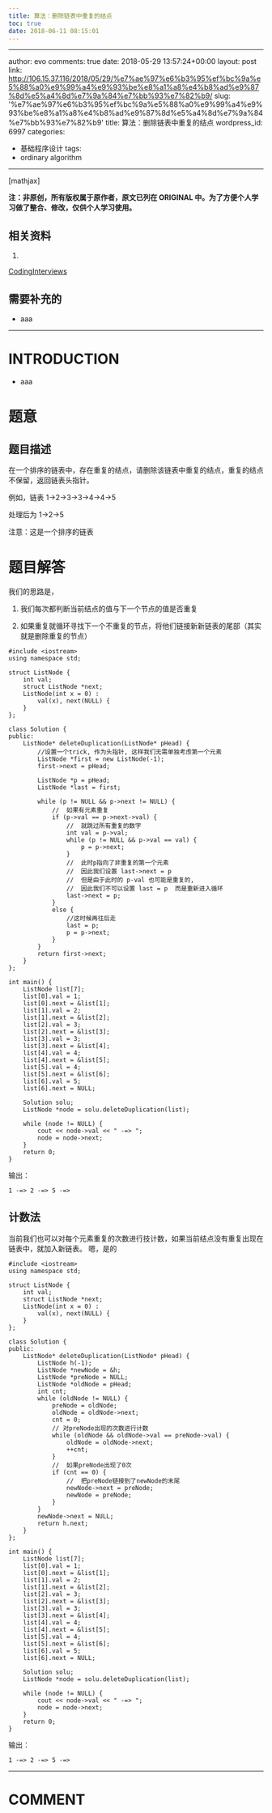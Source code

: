 ```yaml
---
title: 算法：删除链表中重复的结点
toc: true
date: 2018-06-11 08:15:01
---
```

---
author: evo
comments: true
date: 2018-05-29 13:57:24+00:00
layout: post
link: http://106.15.37.116/2018/05/29/%e7%ae%97%e6%b3%95%ef%bc%9a%e5%88%a0%e9%99%a4%e9%93%be%e8%a1%a8%e4%b8%ad%e9%87%8d%e5%a4%8d%e7%9a%84%e7%bb%93%e7%82%b9/
slug: '%e7%ae%97%e6%b3%95%ef%bc%9a%e5%88%a0%e9%99%a4%e9%93%be%e8%a1%a8%e4%b8%ad%e9%87%8d%e5%a4%8d%e7%9a%84%e7%bb%93%e7%82%b9'
title: 算法：删除链表中重复的结点
wordpress_id: 6997
categories:
- 基础程序设计
tags:
- ordinary algorithm
---

<!-- more -->

[mathjax]

**注：非原创，所有版权属于原作者，原文已列在 ORIGINAL 中。为了方便个人学习做了整合、修改，仅供个人学习使用。**


## 相关资料





 	
  1. 


[CodingInterviews](https://github.com/gatieme/CodingInterviews)







## 需要补充的





 	
  * aaa





* * *





# INTRODUCTION





 	
  * aaa




# 题意




## **题目描述**


在一个排序的链表中，存在重复的结点，请删除该链表中重复的结点，重复的结点不保留，返回链表头指针。

例如，链表 1->2->3->3->4->4->5

处理后为 1->2->5

注意：这是一个排序的链表




# 题目解答


我们的思路是，



 	
  1. 我们每次都判断当前结点的值与下一个节点的值是否重复

 	
  2. 如果重复就循环寻找下一个不重复的节点，将他们链接新新链表的尾部（其实就是删除重复的节点）



    
    #include <iostream>
    using namespace std;
    
    struct ListNode {
        int val;
        struct ListNode *next;
        ListNode(int x = 0) :
            val(x), next(NULL) {
        }
    };
    
    class Solution {
    public:
        ListNode* deleteDuplication(ListNode* pHead) {
            //设置一个trick, 作为头指针, 这样我们无需单独考虑第一个元素
            ListNode *first = new ListNode(-1);
            first->next = pHead;
    
            ListNode *p = pHead;
            ListNode *last = first;
    
            while (p != NULL && p->next != NULL) {
                //  如果有元素重复
                if (p->val == p->next->val) {
                    //  就跳过所有重复的数字
                    int val = p->val;
                    while (p != NULL && p->val == val) {
                        p = p->next;
                    }
                    //  此时p指向了非重复的第一个元素
                    //  因此我们设置 last->next = p
                    //  但是由于此时的 p-val 也可能是重复的,
                    //  因此我们不可以设置 last = p  而是重新进入循环
                    last->next = p;
                }
                else {
                    //这时候再往后走
                    last = p;
                    p = p->next;
                }
            }
            return first->next;
        }
    };
    
    int main() {
        ListNode list[7];
        list[0].val = 1;
        list[0].next = &list[1];
        list[1].val = 2;
        list[1].next = &list[2];
        list[2].val = 3;
        list[2].next = &list[3];
        list[3].val = 3;
        list[3].next = &list[4];
        list[4].val = 4;
        list[4].next = &list[5];
        list[5].val = 4;
        list[5].next = &list[6];
        list[6].val = 5;
        list[6].next = NULL;
    
        Solution solu;
        ListNode *node = solu.deleteDuplication(list);
    
        while (node != NULL) {
            cout << node->val << " -=> ";
            node = node->next;
        }
        return 0;
    }


输出：

    
    1 -=> 2 -=> 5 -=>




## 计数法


当前我们也可以对每个元素重复的次数进行技计数，如果当前结点没有重复出现在链表中，就加入新链表。 嗯，是的

    
    #include <iostream>
    using namespace std;
    
    struct ListNode {
        int val;
        struct ListNode *next;
        ListNode(int x = 0) :
            val(x), next(NULL) {
        }
    };
    
    class Solution {
    public:
        ListNode* deleteDuplication(ListNode* pHead) {
            ListNode h(-1);
            ListNode *newNode = &h;
            ListNode *preNode = NULL;
            ListNode *oldNode = pHead;
            int cnt;
            while (oldNode != NULL) {
                preNode = oldNode;
                oldNode = oldNode->next;
                cnt = 0;
                // 对preNode出现的次数进行计数
                while (oldNode && oldNode->val == preNode->val) {
                    oldNode = oldNode->next;
                    ++cnt;
                }
                //  如果preNode出现了0次
                if (cnt == 0) {
                    //  把preNode链接到了newNode的末尾
                    newNode->next = preNode;
                    newNode = preNode;
                }
            }
            newNode->next = NULL;
            return h.next;
        }
    };
    
    int main() {
        ListNode list[7];
        list[0].val = 1;
        list[0].next = &list[1];
        list[1].val = 2;
        list[1].next = &list[2];
        list[2].val = 3;
        list[2].next = &list[3];
        list[3].val = 3;
        list[3].next = &list[4];
        list[4].val = 4;
        list[4].next = &list[5];
        list[5].val = 4;
        list[5].next = &list[6];
        list[6].val = 5;
        list[6].next = NULL;
    
        Solution solu;
        ListNode *node = solu.deleteDuplication(list);
    
        while (node != NULL) {
            cout << node->val << " -=> ";
            node = node->next;
        }
        return 0;
    }


输出：

    
    1 -=> 2 -=> 5 -=>














* * *





# COMMENT



